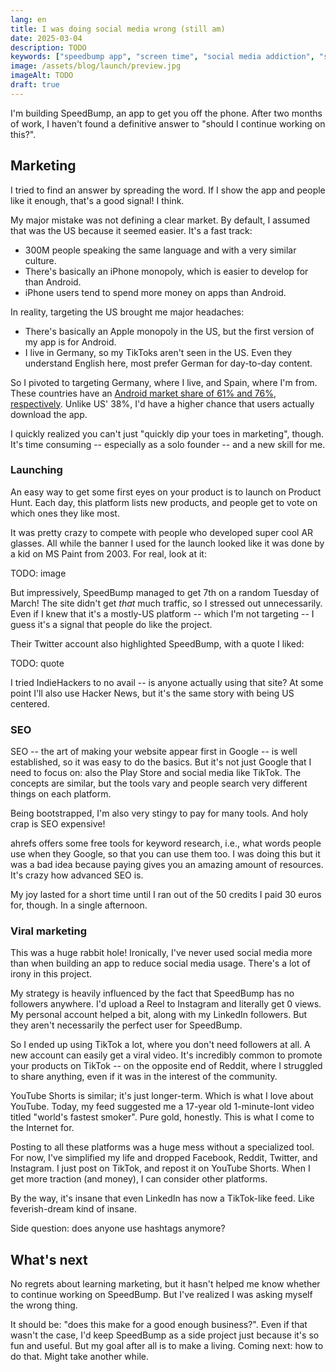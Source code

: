 ```yaml
---
lang: en
title: I was doing social media wrong (still am)
date: 2025-03-04
description: TODO
keywords: ["speedbump app", "screen time", "social media addiction", "startup journey", "android", "iphone", "productivity app"]
image: /assets/blog/launch/preview.jpg
imageAlt: TODO
draft: true
---
```


I'm building SpeedBump, an app to get you off the phone. After two months of work, I haven't found a definitive answer to "should I continue working on this?".

## Marketing

I tried to find an answer by spreading the word. If I show the app and people like it enough, that's a good signal! I think.

My major mistake was not defining a clear market. By default, I assumed that was the US because it seemed easier. It's a fast track:

- 300M people speaking the same language and with a very similar culture.
- There's basically an iPhone monopoly, which is easier to develop for than Android.
- iPhone users tend to spend more money on apps than Android.

In reality, targeting the US brought me major headaches:

* There's basically an Apple monopoly in the US, but the first version of my app is for Android.
* I live in Germany, so my TikToks aren't seen in the US. Even they understand English here, most prefer German for day-to-day content.

So I pivoted to targeting Germany, where I live, and Spain, where I'm from. These countries have an [Android market share of 61% and 76%, respectively](https://gs.statcounter.com/os-market-share/mobile/). Unlike US' 38%, I'd have a higher chance that users actually download the app.

I quickly realized you can't just "quickly dip your toes in marketing", though. It's time consuming -- especially as a solo founder -- and a new skill for me.

### Launching

An easy way to get some first eyes on your product is to launch on Product Hunt. Each day, this platform lists new products, and people get to vote on which ones they like most.

It was pretty crazy to compete with people who developed super cool AR glasses. All while the banner I used for the launch looked like it was done by a kid on MS Paint from 2003. For real, look at it:

TODO: image

But impressively, SpeedBump managed to get 7th on a random Tuesday of March! The site didn't get *that* much traffic, so I stressed out unnecessarily. Even if I knew that it's a mostly-US platform -- which I'm not targeting -- I guess it's a signal that people do like the project.

Their Twitter account also highlighted SpeedBump, with a quote I liked:

TODO: quote

I tried IndieHackers to no avail -- is anyone actually using that site? At some point I'll also use Hacker News, but it's the same story with being US centered.

### SEO

SEO -- the art of making your website appear first in Google -- is well established, so it was easy to do the basics. But it's not just Google that I need to focus on: also the Play Store and social media like TikTok. The concepts are similar, but the tools vary and people search very different things on each platform.

Being bootstrapped, I'm also very stingy to pay for many tools. And holy crap is SEO expensive!

ahrefs offers some free tools for keyword research, i.e., what words people use when they Google, so that you can use them too. I was doing this but it was a bad idea because paying gives you an amazing amount of resources. It's crazy how advanced SEO is.

My joy lasted for a short time until I ran out of the 50 credits I paid 30 euros for, though. In a single afternoon.

### Viral marketing

This was a huge rabbit hole! Ironically, I've never used social media more than when building an app to reduce social media usage. There's a lot of irony in this project.

My strategy is heavily influenced by the fact that SpeedBump has no followers anywhere. I'd upload a Reel to Instagram and literally get 0 views. My personal account helped a bit, along with my LinkedIn followers. But they aren't necessarily the perfect user for SpeedBump.

So I ended up using TikTok a lot, where you don't need followers at all. A new account can easily get a viral video. It's incredibly common to promote your products on TikTok -- on the opposite end of Reddit, where I struggled to share anything, even if it was in the interest of the community.

YouTube Shorts is similar; it's just longer-term. Which is what I love about YouTube. Today, my feed suggested me a 17-year old 1-minute-lont video titled "world's fastest smoker". Pure gold, honestly. This is what I come to the Internet for.

Posting to all these platforms was a huge mess without a specialized tool. For now, I've simplified my life and dropped Facebook, Reddit, Twitter, and Instagram. I just post on TikTok, and repost it on YouTube Shorts. When I get more traction (and money), I can consider other platforms.

By the way, it's insane that even LinkedIn has now a TikTok-like feed. Like feverish-dream kind of insane.

Side question: does anyone use hashtags anymore?

## What's next

No regrets about learning marketing, but it hasn't helped me know whether to continue working on SpeedBump. But I've realized I was asking myself the wrong thing.

It should be: "does this make for a good enough business?". Even if that wasn't the case, I'd keep SpeedBump as a side project just because it's so fun and useful. But my goal after all is to make a living. Coming next: how to do that. Might take another while.
